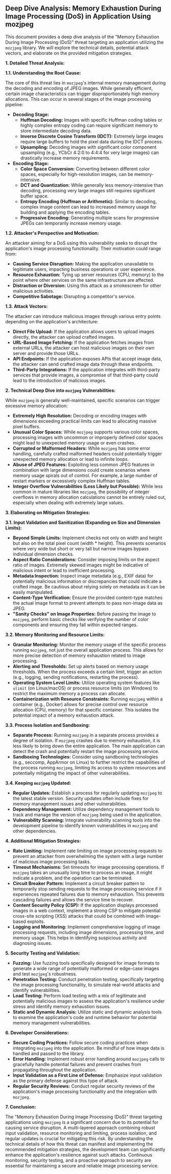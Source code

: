 ## Deep Dive Analysis: Memory Exhaustion During Image Processing (DoS) in Application Using mozjpeg

This document provides a deep dive analysis of the "Memory Exhaustion During Image Processing (DoS)" threat targeting an application utilizing the `mozjpeg` library. We will explore the technical details, potential attack vectors, and elaborate on the provided mitigation strategies.

**1. Detailed Threat Analysis:**

**1.1. Understanding the Root Cause:**

The core of this threat lies in `mozjpeg`'s internal memory management during the decoding and encoding of JPEG images. While generally efficient, certain image characteristics can trigger disproportionately high memory allocations. This can occur in several stages of the image processing pipeline:

*   **Decoding Stage:**
    *   **Huffman Decoding:**  Images with specific Huffman coding tables or highly complex entropy coding can require significant memory to store intermediate decoding data.
    *   **Inverse Discrete Cosine Transform (IDCT):**  Extremely large images require large buffers to hold the pixel data during the IDCT process.
    *   **Upsampling:**  Decoding images with significant color component upsampling (e.g., YCbCr 4:2:0 to 4:4:4 for very large images) can drastically increase memory requirements.
*   **Encoding Stage:**
    *   **Color Space Conversion:** Converting between different color spaces, especially for high-resolution images, can be memory-intensive.
    *   **DCT and Quantization:** While generally less memory-intensive than decoding, processing very large images still requires significant buffer space.
    *   **Entropy Encoding (Huffman or Arithmetic):** Similar to decoding, complex image content can lead to increased memory usage for building and applying the encoding tables.
    *   **Progressive Encoding:**  Generating multiple scans for progressive JPEGs can temporarily increase memory usage.

**1.2. Attacker's Perspective and Motivation:**

An attacker aiming for a DoS using this vulnerability seeks to disrupt the application's image processing functionality. Their motivation could range from:

*   **Causing Service Disruption:**  Making the application unavailable to legitimate users, impacting business operations or user experience.
*   **Resource Exhaustion:**  Tying up server resources (CPU, memory) to the point where other services on the same infrastructure are affected.
*   **Distraction or Diversion:**  Using this attack as a smokescreen for other malicious activities.
*   **Competitive Sabotage:**  Disrupting a competitor's service.

**1.3. Attack Vectors:**

The attacker can introduce malicious images through various entry points depending on the application's architecture:

*   **Direct File Upload:** If the application allows users to upload images directly, the attacker can upload crafted images.
*   **URL-Based Image Fetching:** If the application fetches images from external URLs, the attacker can host malicious images on their own server and provide those URLs.
*   **API Endpoints:** If the application exposes APIs that accept image data, the attacker can send crafted image data through these endpoints.
*   **Third-Party Integrations:** If the application integrates with third-party services that provide images, a compromise of that third-party could lead to the introduction of malicious images.

**2. Technical Deep Dive into `mozjpeg` Vulnerabilities:**

While `mozjpeg` is generally well-maintained, specific scenarios can trigger excessive memory allocation:

*   **Extremely High Resolution:**  Decoding or encoding images with dimensions exceeding practical limits can lead to allocating massive pixel buffers.
*   **Unusual Color Spaces:** While `mozjpeg` supports various color spaces, processing images with uncommon or improperly defined color spaces might lead to unexpected memory usage or even crashes.
*   **Corrupted or Malformed Headers:**  While `mozjpeg` has some error handling, carefully crafted malformed headers could potentially trigger unexpected memory allocation or lead to infinite loops.
*   **Abuse of JPEG Features:**  Exploiting less common JPEG features in combination with large dimensions could create scenarios where memory usage spirals out of control. For example, a large number of restart markers or excessively complex Huffman tables.
*   **Integer Overflow Vulnerabilities (Less Likely but Possible):**  While less common in mature libraries like `mozjpeg`, the possibility of integer overflows in memory allocation calculations cannot be entirely ruled out, especially when dealing with extremely large values.

**3. Elaborating on Mitigation Strategies:**

**3.1. Input Validation and Sanitization (Expanding on Size and Dimension Limits):**

*   **Beyond Simple Limits:**  Implement checks not only on width and height but also on the total pixel count (width * height). This prevents scenarios where very wide but short or very tall but narrow images bypass individual dimension checks.
*   **Aspect Ratio Considerations:**  Consider imposing limits on the aspect ratio of images. Extremely skewed images might be indicative of malicious intent or lead to inefficient processing.
*   **Metadata Inspection:**  Inspect image metadata (e.g., EXIF data) for potentially malicious information or discrepancies that could indicate a crafted image. Be cautious about relying solely on metadata as it can be easily manipulated.
*   **Content-Type Verification:**  Ensure the provided content-type matches the actual image format to prevent attempts to pass non-image data as JPEG.
*   **"Sanity Checks" on Image Properties:**  Before passing the image to `mozjpeg`, perform basic checks like verifying the number of color components and ensuring they fall within expected ranges.

**3.2. Memory Monitoring and Resource Limits:**

*   **Granular Monitoring:** Monitor the memory usage of the specific process running `mozjpeg`, not just the overall application process. This allows for more precise detection of memory exhaustion related to image processing.
*   **Alerting and Thresholds:**  Set up alerts based on memory usage thresholds. When the process exceeds a certain limit, trigger an action (e.g., logging, sending notifications, restarting the process).
*   **Operating System Level Limits:** Utilize operating system features like `ulimit` (on Linux/macOS) or process resource limits (on Windows) to restrict the maximum memory a process can allocate.
*   **Containerization with Resource Constraints:**  Running `mozjpeg` within a container (e.g., Docker) allows for precise control over resource allocation (CPU, memory) for that specific container. This isolates the potential impact of a memory exhaustion attack.

**3.3. Process Isolation and Sandboxing:**

*   **Separate Process:**  Running `mozjpeg` in a separate process provides a degree of isolation. If `mozjpeg` crashes due to memory exhaustion, it is less likely to bring down the entire application. The main application can detect the crash and potentially restart the image processing service.
*   **Sandboxing Technologies:**  Consider using sandboxing technologies (e.g., seccomp, AppArmor on Linux) to further restrict the capabilities of the process running `mozjpeg`, limiting its access to system resources and potentially mitigating the impact of other vulnerabilities.

**3.4. Keeping `mozjpeg` Updated:**

*   **Regular Updates:**  Establish a process for regularly updating `mozjpeg` to the latest stable version. Security updates often include fixes for memory management issues and other vulnerabilities.
*   **Dependency Management:**  Utilize dependency management tools to track and manage the version of `mozjpeg` being used in the application.
*   **Vulnerability Scanning:**  Integrate vulnerability scanning tools into the development pipeline to identify known vulnerabilities in `mozjpeg` and other dependencies.

**4. Additional Mitigation Strategies:**

*   **Rate Limiting:**  Implement rate limiting on image processing requests to prevent an attacker from overwhelming the system with a large number of malicious image processing tasks.
*   **Timeout Mechanisms:**  Set timeouts for image processing operations. If `mozjpeg` takes an unusually long time to process an image, it might indicate a problem, and the operation can be terminated.
*   **Circuit Breaker Pattern:**  Implement a circuit breaker pattern to temporarily stop sending requests to the image processing service if it experiences repeated failures due to memory exhaustion. This prevents cascading failures and allows the service time to recover.
*   **Content Security Policy (CSP):** If the application displays processed images in a web context, implement a strong CSP to mitigate potential cross-site scripting (XSS) attacks that could be combined with image-based exploits.
*   **Logging and Monitoring:**  Implement comprehensive logging of image processing requests, including image dimensions, processing time, and memory usage. This helps in identifying suspicious activity and diagnosing issues.

**5. Security Testing and Validation:**

*   **Fuzzing:** Use fuzzing tools specifically designed for image formats to generate a wide range of potentially malformed or edge-case images and test `mozjpeg`'s robustness.
*   **Penetration Testing:**  Conduct penetration testing, specifically targeting the image processing functionality, to simulate real-world attacks and identify vulnerabilities.
*   **Load Testing:**  Perform load testing with a mix of legitimate and potentially malicious images to assess the application's resilience under stress and identify memory exhaustion issues.
*   **Static and Dynamic Analysis:**  Utilize static and dynamic analysis tools to examine the application's code and runtime behavior for potential memory management vulnerabilities.

**6. Developer Considerations:**

*   **Secure Coding Practices:**  Follow secure coding practices when integrating `mozjpeg` into the application. Be mindful of how image data is handled and passed to the library.
*   **Error Handling:**  Implement robust error handling around `mozjpeg` calls to gracefully handle potential failures and prevent crashes from propagating throughout the application.
*   **Input Validation as a First Line of Defense:**  Emphasize input validation as the primary defense against this type of attack.
*   **Regular Security Reviews:**  Conduct regular security reviews of the application's image processing functionality and the integration with `mozjpeg`.

**7. Conclusion:**

The "Memory Exhaustion During Image Processing (DoS)" threat targeting applications using `mozjpeg` is a significant concern due to its potential for causing service disruption. A multi-layered approach combining robust input validation, resource monitoring and limiting, process isolation, and regular updates is crucial for mitigating this risk. By understanding the technical details of how this threat can manifest and implementing the recommended mitigation strategies, the development team can significantly enhance the application's resilience against such attacks. Continuous monitoring, security testing, and a proactive approach to security are essential for maintaining a secure and reliable image processing service.
